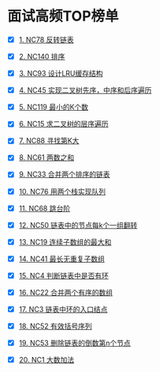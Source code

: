 # 面试高频TOP榜单

- [x] [1. NC78 反转链表](https://www.nowcoder.com/practice/75e878df47f24fdc9dc3e400ec6058ca?tpId=117&tqId=37777&rp=1&ru=/exam/oj&qru=/exam/oj&sourceUrl=%2Fexam%2Foj%3Ftab%3D%25E7%25AE%2597%25E6%25B3%2595%25E7%25AF%2587%26topicId%3D117%26page%3D1&difficulty=undefined&judgeStatus=undefined&tags=&title=)

- [x] [2. NC140 排序](https://www.nowcoder.com/practice/2baf799ea0594abd974d37139de27896?tpId=117&rp=1&ru=%2Fexam%2Foj&qru=%2Fexam%2Foj&sourceUrl=%2Fexam%2Foj%3Ftab%3D%25E7%25AE%2597%25E6%25B3%2595%25E7%25AF%2587%26topicId%3D117%26page%3D1&difficulty=&judgeStatus=&tags=&title=&gioEnter=menu)

- [x] [3. NC93 设计LRU缓存结构](https://www.nowcoder.com/practice/e3769a5f49894d49b871c09cadd13a61?tpId=117&rp=1&ru=%2Fexam%2Foj&qru=%2Fexam%2Foj&sourceUrl=%2Fexam%2Foj%3Ftab%3D%25E7%25AE%2597%25E6%25B3%2595%25E7%25AF%2587%26topicId%3D117%26page%3D1&difficulty=&judgeStatus=&tags=&title=&gioEnter=menu)

- [x] [4. NC45 实现二叉树先序，中序和后序遍历](https://www.nowcoder.com/practice/a9fec6c46a684ad5a3abd4e365a9d362?tpId=117&rp=1&ru=%2Fexam%2Foj&qru=%2Fexam%2Foj&sourceUrl=%2Fexam%2Foj%3Ftab%3D%25E7%25AE%2597%25E6%25B3%2595%25E7%25AF%2587%26topicId%3D117%26page%3D1&difficulty=&judgeStatus=&tags=&title=&gioEnter=menu)

- [x] [5. NC119 最小的K个数](https://www.nowcoder.com/practice/6a296eb82cf844ca8539b57c23e6e9bf?tpId=117&rp=1&ru=%2Fexam%2Foj&qru=%2Fexam%2Foj&sourceUrl=%2Fexam%2Foj%3Ftab%3D%25E7%25AE%2597%25E6%25B3%2595%25E7%25AF%2587%26topicId%3D117%26page%3D1&difficulty=&judgeStatus=&tags=&title=&gioEnter=menu)

- [x] [6. NC15 求二叉树的层序遍历](https://www.nowcoder.com/practice/04a5560e43e24e9db4595865dc9c63a3?tpId=117&rp=1&ru=%2Fexam%2Foj&qru=%2Fexam%2Foj&sourceUrl=%2Fexam%2Foj%3Ftab%3D%25E7%25AE%2597%25E6%25B3%2595%25E7%25AF%2587%26topicId%3D117%26page%3D1&difficulty=&judgeStatus=&tags=&title=&gioEnter=menu)

- [x] [7. NC88 寻找第K大](https://www.nowcoder.com/practice/e016ad9b7f0b45048c58a9f27ba618bf?tpId=117&rp=1&ru=%2Fexam%2Foj&qru=%2Fexam%2Foj&sourceUrl=%2Fexam%2Foj%3Ftab%3D%25E7%25AE%2597%25E6%25B3%2595%25E7%25AF%2587%26topicId%3D117%26page%3D1&difficulty=&judgeStatus=&tags=&title=&gioEnter=menu)

- [x] [8. NC61 两数之和](https://www.nowcoder.com/practice/20ef0972485e41019e39543e8e895b7f?tpId=117&rp=1&ru=%2Fexam%2Foj&qru=%2Fexam%2Foj&sourceUrl=%2Fexam%2Foj%3Ftab%3D%25E7%25AE%2597%25E6%25B3%2595%25E7%25AF%2587%26topicId%3D117%26page%3D1&difficulty=&judgeStatus=&tags=&title=&gioEnter=menu)

- [x] [9. NC33 合并两个排序的链表](https://www.nowcoder.com/practice/d8b6b4358f774294a89de2a6ac4d9337?tpId=117&rp=1&ru=%2Fexam%2Foj&qru=%2Fexam%2Foj&sourceUrl=%2Fexam%2Foj%3Ftab%3D%25E7%25AE%2597%25E6%25B3%2595%25E7%25AF%2587%26topicId%3D117%26page%3D1&difficulty=&judgeStatus=&tags=&title=&gioEnter=menu)

- [x] [10. NC76 用两个栈实现队列](https://www.nowcoder.com/practice/54275ddae22f475981afa2244dd448c6?tpId=117&rp=1&ru=%2Fexam%2Foj&qru=%2Fexam%2Foj&sourceUrl=%2Fexam%2Foj%3Ftab%3D%25E7%25AE%2597%25E6%25B3%2595%25E7%25AF%2587%26topicId%3D117%26page%3D1&difficulty=&judgeStatus=&tags=&title=&gioEnter=menu)

- [x] [11. NC68 跳台阶](https://www.nowcoder.com/practice/8c82a5b80378478f9484d87d1c5f12a4?tpId=117&rp=1&ru=%2Fexam%2Foj&qru=%2Fexam%2Foj&sourceUrl=%2Fexam%2Foj%3Ftab%3D%25E7%25AE%2597%25E6%25B3%2595%25E7%25AF%2587%26topicId%3D117%26page%3D1&difficulty=&judgeStatus=&tags=&title=&gioEnter=menu)

- [x] [12. NC50 链表中的节点每k个一组翻转](https://www.nowcoder.com/practice/b49c3dc907814e9bbfa8437c251b028e?tpId=117&rp=1&ru=%2Fexam%2Foj&qru=%2Fexam%2Foj&sourceUrl=%2Fexam%2Foj%3Ftab%3D%25E7%25AE%2597%25E6%25B3%2595%25E7%25AF%2587%26topicId%3D117%26page%3D1&difficulty=&judgeStatus=&tags=&title=&gioEnter=menu)

- [x] [13. NC19 连续子数组的最大和](https://www.nowcoder.com/practice/459bd355da1549fa8a49e350bf3df484?tpId=117&rp=1&ru=%2Fexam%2Foj&qru=%2Fexam%2Foj&sourceUrl=%2Fexam%2Foj%3Ftab%3D%25E7%25AE%2597%25E6%25B3%2595%25E7%25AF%2587%26topicId%3D117%26page%3D1&difficulty=&judgeStatus=&tags=&title=&gioEnter=menu)

- [x] [14. NC41 最长无重复子数组](https://www.nowcoder.com/practice/b56799ebfd684fb394bd315e89324fb4?tpId=117&rp=1&ru=%2Fexam%2Foj&qru=%2Fexam%2Foj&sourceUrl=%2Fexam%2Foj%3Ftab%3D%25E7%25AE%2597%25E6%25B3%2595%25E7%25AF%2587%26topicId%3D117%26page%3D1&difficulty=&judgeStatus=&tags=&title=&gioEnter=menu)

- [x] [15. NC4 判断链表中是否有环](https://www.nowcoder.com/practice/650474f313294468a4ded3ce0f7898b9?tpId=117&rp=1&ru=%2Fexam%2Foj&qru=%2Fexam%2Foj&sourceUrl=%2Fexam%2Foj%3Ftab%3D%25E7%25AE%2597%25E6%25B3%2595%25E7%25AF%2587%26topicId%3D117%26page%3D1&difficulty=&judgeStatus=&tags=&title=&gioEnter=menu)

- [x] [16. NC22 合并两个有序的数组](https://www.nowcoder.com/practice/89865d4375634fc484f3a24b7fe65665?tpId=117&rp=1&ru=%2Fexam%2Foj&qru=%2Fexam%2Foj&sourceUrl=%2Fexam%2Foj%3Ftab%3D%25E7%25AE%2597%25E6%25B3%2595%25E7%25AF%2587%26topicId%3D117%26page%3D1&difficulty=&judgeStatus=&tags=&title=&gioEnter=menu)

- [x] [17. NC3 链表中环的入口结点](https://www.nowcoder.com/practice/253d2c59ec3e4bc68da16833f79a38e4?tpId=117&rp=1&ru=%2Fexam%2Foj&qru=%2Fexam%2Foj&sourceUrl=%2Fexam%2Foj%3Ftab%3D%25E7%25AE%2597%25E6%25B3%2595%25E7%25AF%2587%26topicId%3D117%26page%3D1&difficulty=&judgeStatus=&tags=&title=&gioEnter=menu)


- [x] [18. NC52 有效括号序列](https://www.nowcoder.com/practice/37548e94a270412c8b9fb85643c8ccc2?tpId=117&rp=1&ru=%2Fexam%2Foj&qru=%2Fexam%2Foj&sourceUrl=%2Fexam%2Foj%3Ftab%3D%25E7%25AE%2597%25E6%25B3%2595%25E7%25AF%2587%26topicId%3D117%26page%3D1&difficulty=&judgeStatus=&tags=&title=&gioEnter=menu)


- [x] [19. NC53 删除链表的倒数第n个节点](https://www.nowcoder.com/practice/f95dcdafbde44b22a6d741baf71653f6?tpId=117&rp=1&ru=%2Fexam%2Foj&qru=%2Fexam%2Foj&sourceUrl=%2Fexam%2Foj%3Ftab%3D%25E7%25AE%2597%25E6%25B3%2595%25E7%25AF%2587%26topicId%3D117%26page%3D1&difficulty=&judgeStatus=&tags=&title=&gioEnter=menu)

- [x] [20. NC1 大数加法](https://www.nowcoder.com/practice/11ae12e8c6fe48f883cad618c2e81475?tpId=117&rp=1&ru=%2Fexam%2Foj&qru=%2Fexam%2Foj&sourceUrl=%2Fexam%2Foj%3Ftab%3D%25E7%25AE%2597%25E6%25B3%2595%25E7%25AF%2587%26topicId%3D117%26page%3D1&difficulty=&judgeStatus=&tags=&title=&gioEnter=menu)